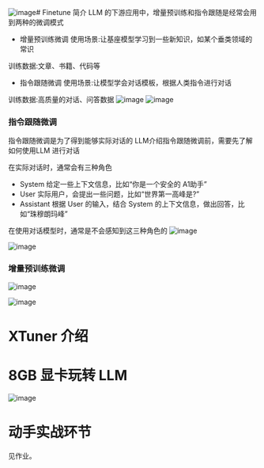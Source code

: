 ![image](https://github.com/GuoYiFantastic/InternLM_training_camp/assets/130634988/b8e78179-7b05-45ab-b8ac-a54f3ce9c7da)# Finetune 简介
LLM 的下游应用中，增量预训练和指令跟随是经常会用到两种的微调模式
- 增量预训练微调
使用场景:让基座模型学习到一些新知识，如某个垂类领域的常识

训练数据:文章、书籍、代码等
- 指令跟随微调
使用场景:让模型学会对话模板，根据人类指令进行对话

训练数据:高质量的对话、问答数据
![image](https://github.com/GuoYiFantastic/InternLM_training_camp/assets/130634988/22522314-70d2-4c82-9b75-9667c76a7345)
![image](https://github.com/GuoYiFantastic/InternLM_training_camp/assets/130634988/ef8896ce-c7fa-48b1-9409-039f742cc62b)

### 指令跟随微调
指令跟随微调是为了得到能够实际对话的 LLM介绍指令跟随微调前，需要先了解如何使用LLM 进行对话

在实际对话时，通常会有三种角色

- System    给定一些上下文信息，比如“你是一个安全的 A1助手”
- User      实际用户，会提出一些问题，比如“世界第一高峰是?”
- Assistant 根据 User 的输入，结合 System 的上下文信息，做出回答，比如“珠穆朗玛峰”

在使用对话模型时，通常是不会感知到这三种角色的
![image](https://github.com/GuoYiFantastic/InternLM_training_camp/assets/130634988/606f0071-1740-43f6-af9b-617f927cad95)

![image](https://github.com/GuoYiFantastic/InternLM_training_camp/assets/130634988/d9b54c09-c396-4925-9f8c-0579604c7c44)

### 增量预训练微调
![image](https://github.com/GuoYiFantastic/InternLM_training_camp/assets/130634988/fb67a310-6b77-4481-b255-db01c11ff8b1)

![image](https://github.com/GuoYiFantastic/InternLM_training_camp/assets/130634988/c377b26a-c4ef-42f8-9b42-499783ea0e9b)

# XTuner 介绍

# 8GB 显卡玩转 LLM
![image](https://github.com/GuoYiFantastic/InternLM_training_camp/assets/130634988/716a94e7-d64a-4302-ab66-b4911c6bf77c)

# 动手实战环节
见作业。
